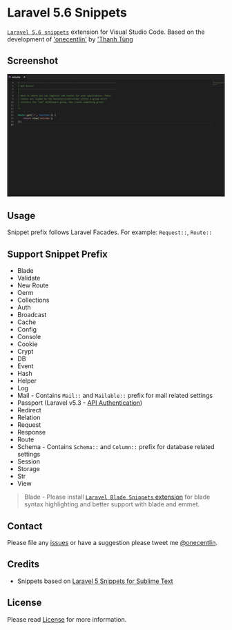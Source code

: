 # Laravel 5.6 Snippets

[`Laravel 5.6 snippets`](https://marketplace.visualstudio.com/items?itemName=ThanhTung.laravel56-snippets) extension for Visual Studio Code.
Based on the development of ['onecentlin'](https://github.com/onecentlin/laravel5-snippets-vscode/issues) by ['Thanh Tùng](https://github.com/TungSilent/Laravel-5.6-Snippets/issues)

## Screenshot

![Screenshot](https://raw.githubusercontent.com/TungSilent/Laravel-5.6-Snippets/master/images/screenshot.gif)

## Usage

Snippet prefix follows Laravel Facades. For example: `Request::`, `Route::`

## Support Snippet Prefix
* Blade
* Validate
* New Route
* Oerm
* Collections
* Auth
* Broadcast
* Cache
* Config
* Console
* Cookie
* Crypt
* DB
* Event
* Hash
* Helper
* Log
* Mail - Contains `Mail::` and `Mailable::` prefix for mail related settings
* Passport (Laravel v5.3 - [API Authentication](https://laravel.com/docs/5.3/passport))
* Redirect
* Relation
* Request
* Response
* Route
* Schema - Contains `Schema::` and `Column::` prefix for database related settings
* Session
* Storage
* Str
* View

> Blade - Please install [`Laravel Blade Snippets` extension](https://marketplace.visualstudio.com/items?itemName=onecentlin.laravel-blade) for blade syntax highlighting and better support with blade and emmet.

## Contact

Please file any [issues](https://github.com/onecentlin/laravel5-snippets-vscode/issues) or have a suggestion please tweet me [@onecentlin](https://twitter.com/onecentlin).

## Credits

* Snippets based on [Laravel 5 Snippets for Sublime Text](https://github.com/Lykegenes/laravel-5-snippets)

## License

Please read [License](https://github.com/onecentlin/laravel5-snippets-vscode/blob/master/LICENSE.md) for more information.
